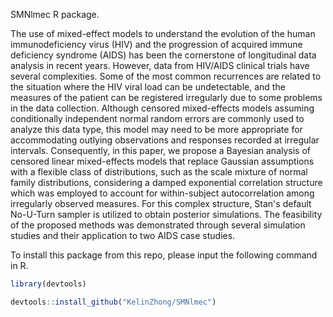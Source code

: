 SMNlmec R package.

The use of mixed-effect models to understand the evolution of the human immunodeficiency virus (HIV) and the progression of acquired immune deficiency syndrome (AIDS) has been the cornerstone of longitudinal data analysis in recent years. However, data from HIV/AIDS clinical trials have several complexities. Some of the most common recurrences are related to the situation where the HIV viral load can be undetectable, and the measures of the patient can be registered irregularly due to some problems in the data collection. Although censored mixed-effects models assuming conditionally independent normal random errors are commonly used to analyze this data type, this model may need to be more appropriate for accommodating outlying observations and responses recorded at irregular intervals.
Consequently, in this paper, we propose a Bayesian analysis of censored linear mixed-effects models that replace Gaussian assumptions with a flexible class of distributions, such as the scale mixture of normal family distributions, considering a damped exponential correlation structure which was employed to account for within-subject autocorrelation among irregularly observed measures. For this complex structure, Stan's default No-U-Turn sampler is utilized to obtain posterior simulations. The feasibility of the proposed methods was demonstrated through several simulation studies and their application to two AIDS case studies.

To install this package from this repo, please input the following command in R.

```r
library(devtools)

devtools::install_github("KelinZhong/SMNlmec")
```
